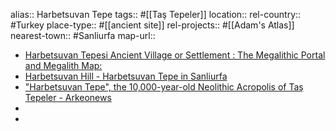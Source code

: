 alias:: Harbetsuvan Tepe
tags:: #[[Taş Tepeler]]
location::
rel-country:: #Turkey
place-type:: #[[ancient site]] rel-projects:: #[[Adam's Atlas]]
nearest-town:: #Sanliurfa
map-url::

- [Harbetsuvan Tepesi Ancient Village or Settlement : The Megalithic Portal and Megalith Map:](https://www.megalithic.co.uk/article.php?sid=56185)
- [Harbetsuvan Hill - Harbetsuvan Tepe in Sanliurfa](https://toursaroundturkey.com/harbetsuvan-tepe/)
- ["Harbetsuvan Tepe", the 10,000-year-old Neolithic Acropolis of Taş Tepeler - Arkeonews](https://arkeonews.net/harbetsuvan-tepe-the-10000-year-old-neolithic-acropolis-of-tas-tepeler/)
-
-
